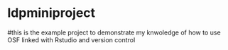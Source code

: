 # ldpminiproject
#this is the example project to demonstrate my knwoledge of how to use OSF linked with Rstudio and version control

